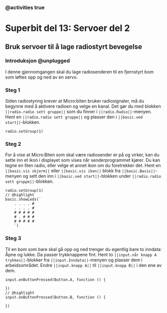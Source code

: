 ### @activities true

# Superbit del 13: Servoer del 2
## Bruk servoer til å lage radiostyrt bevegelse
### Introduksjon @unplugged

I denne gjennomgangen skal du lage radiosenderen til en fjernstyrt bom som løftes opp og ned av en servo.

### Steg 1

Siden radiostyring krever at Micro:biten bruker radiosignaler, må du begynne med å aktivere radioen og velge en kanal.
Det gør du med blokken ``||radio.radio sett gruppe||`` som du finner i ``||radio.Radio||``-menyen.
Hent en ``||radio.radio sett gruppe||`` og plasser den i ``||basic.ved start||``-blokken.

```blocks
radio.setGroup(1)
```

### Steg 2

For å vise at Micro:Biten som skal være radiosender er på og virker, kan du sette inn et ikon i displayet som vises når senderprogrammet kjører.
Du kan tegne en liten radio, eller velge et annet ikon om du foretrekker det.
Hent en ``||basic.vis skjerm||`` eller ``||basic.vis ikon||`` blokk fra ``||basic.Basis||``-menyen og sett den inn i ``||basic.ved start||``-blokken under ``||radio.radio sett gruppe||``-blokken.

```blocks
radio.setGroup(1)
// @highlight
basic.showLeds(`
    . . . . #
    . . . . #
    # # # # #
    # . # # #
    # # # # #
    `)
```

### Steg 3

Til en bom som bare skal gå opp og ned trenger du egentlig bare to inndata: Åpne og lukke.
Da passer trykknappene fint.
Hent to ``||input.når knapp A trykkes||``-blokker fra ``||input.Inndata||``-menyen og plasser dem i arbeidsområdet.
Endre ``||input.knapp A||`` til ``||input.knapp B||`` i den ene av dem.

```blocks
input.onButtonPressed(Button.A, function () {
	
})
// @highlight
input.onButtonPressed(Button.B, function () {
	
})
```

